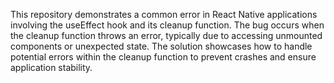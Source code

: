 This repository demonstrates a common error in React Native applications involving the useEffect hook and its cleanup function. The bug occurs when the cleanup function throws an error, typically due to accessing unmounted components or unexpected state. The solution showcases how to handle potential errors within the cleanup function to prevent crashes and ensure application stability.